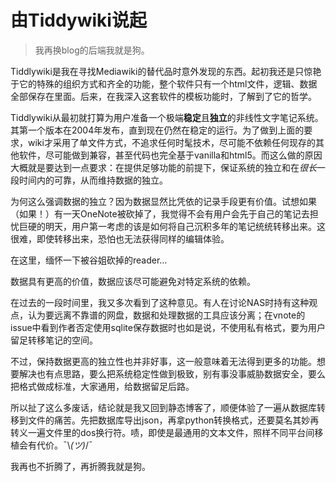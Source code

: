 # 由Tiddywiki说起




> 我再换blog的后端我就是狗。

Tiddlywiki是我在寻找Mediawiki的替代品时意外发现的东西。起初我还是只惊艳于它的特殊的组织方式和齐全的功能，整个软件只有一个html文件，逻辑、数据全部保存在里面。后来，在我深入这套软件的模板功能时，了解到了它的哲学。

Tiddlywiki从最初就打算为用户准备一个极端**稳定**且**独立**的非线性文字笔记系统。其第一个版本在2004年发布，直到现在仍然在稳定的运行。为了做到上面的要求，wiki才采用了单文件方式，不追求任何时髦技术，尽可能不依赖任何现存的其他软件，尽可能做到兼容，甚至代码也完全基于vanilla和html5。而这么做的原因大概就是要达到一点要求：在提供足够功能的前提下，保证系统的独立和在*很长*一段时间内的可靠，从而维持数据的独立。

为何这么强调数据的独立？因为数据显然比凭依的记录手段更有价值。试想如果（如果！）有一天OneNote被砍掉了，我觉得不会有用户会先于自己的笔记去担忧巨硬的明天，用户第一考虑的该是如何将自己沉积多年的笔记统统转移出来。这很难，即使转移出来，恐怕也无法获得同样的编辑体验。

在这里，缅怀一下被谷姐砍掉的reader…

数据具有更高的价值，数据应该尽可能避免对特定系统的依赖。

在过去的一段时间里，我又多次看到了这种意见。有人在讨论NAS时持有这种观点，认为要远离不靠谱的网盘，数据和处理数据的工具应该分离；在vnote的issue中看到作者否定使用sqlite保存数据时也如是说，不使用私有格式，要为用户留足转移笔记的空间。

不过，保持数据更高的独立性也并非好事，这一般意味着无法得到更多的功能。想要解决也有点思路，要么把系统稳定性做到极致，别有事没事威胁数据安全，要么把格式做成标准，大家通用，给数据留足后路。

所以扯了这么多废话，结论就是我又回到静态博客了，顺便体验了一遍从数据库转移到文件的痛苦。先把数据库导出json，再拿python转换格式，还要莫名其妙再转义一遍文件里的dos换行符。啧，即使是最通用的文本文件，照样不同平台间移植会有代价。¯\\_(ツ)_/¯

我再也不折腾了，再折腾我就是狗。
